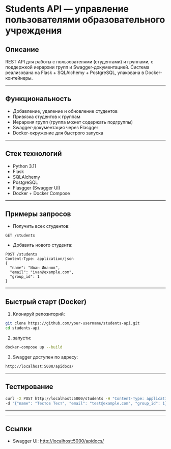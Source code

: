 #  Students API — управление пользователями образовательного учреждения

##  Описание

REST API для работы с пользователями (студентами) и группами, с поддержкой иерархии групп и Swagger-документацией. Система реализована на Flask + SQLAlchemy + PostgreSQL, упакована в Docker-контейнеры.

---

## Функциональность

-  Добавление, удаление и обновление студентов
-  Привязка студентов к группам
-  Иерархия групп (группа может содержать подгруппы)
-  Swagger-документация через Flasgger
-  Docker-окружение для быстрого запуска

---

## Стек технологий

- Python 3.11
- Flask
- SQLAlchemy
- PostgreSQL
- Flasgger (Swagger UI)
- Docker + Docker Compose

---


## Примеры запросов

- Получить всех студентов:
```http
GET /students
```

- Добавить нового студента:
```http
POST /students
Content-Type: application/json
{
  "name": "Иван Иванов",
  "email": "ivan@example.com",
  "group_id": 1
}
```

---

##  Быстрый старт (Docker)

1. Клонируй репозиторий:

```bash
git clone https://github.com/your-username/students-api.git
cd students-api
```

2. запусти:

```bash
docker-compose up --build
```

3. Swagger доступен по адресу:

```
http://localhost:5000/apidocs/
```

---

## Тестирование

```bash
curl -X POST http://localhost:5000/students -H "Content-Type: application/json" \
-d '{"name": "Тестов Тест", "email": "test@example.com", "group_id": 1}'
```

---



---


## Ссылки

- Swagger UI: [http://localhost:5000/apidocs/](http://localhost:5000/apidocs/)